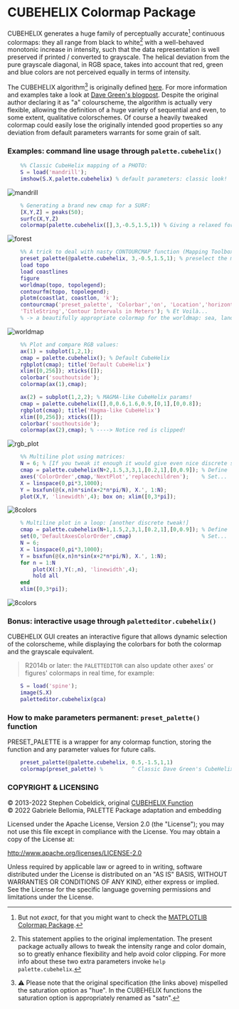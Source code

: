CUBEHELIX Colormap Package
==========================

CUBEHELIX generates a huge family of perceptually accurate[^1] continuous colormaps: they all range from black to white[^2] with a well-behaved monotonic increase in intensity, such that the data representation is well preserved if printed / converted to grayscale. The helical deviation from the pure grayscale diagonal, in RGB space, takes into account that red, green and blue colors are not perceived equally in terms of intensity.

[^1]: But not _exact_, for that you might want to check the [MATPLOTLIB Colormap Package](../matplotlib/).

[^2]: This statement applies to the original implementation. The present package actually allows to tweak the intensity range and color domain, so to greatly enhance flexibility and help avoid color clipping. For more info about these two extra parameters invoke `help palette.cubehelix`.

The CUBEHELIX algorithm[^3] is originally defined [here](http://astron-soc.in/bulletin/11June/289392011.pdf). For more information and examples take a look at [Dave Green's blogpost](http://www.mrao.cam.ac.uk/~dag/CUBEHELIX/). Despite the original author declaring it as "a" colourscheme, the algorithm is actually very flexible, allowing the definition of a huge variety of sequential and even, to some extent, qualitative colorschemes. Of course a heavily tweaked colormap could easily lose the originally intended good properties so any deviation from default parameters warrants for some grain of salt.

[^3]: ⚠ Please note that the original specification (the links above) mispelled the saturation option as "hue". In the CUBEHELIX functions the saturation option is appropriately renamed as "satn".

### Examples: command line usage through `palette.cubehelix()` ###

```matlab
    %% Classic CubeHelix mapping of a PHOTO:
    S = load('mandrill');
    imshow(S.X,palette.cubehelix) % default parameters: classic look!
```
![mandrill](resources/mandrill_cubehelix.png)
```matlab
    % Generating a brand new cmap for a SURF:
    [X,Y,Z] = peaks(50);
    surfc(X,Y,Z)
    colormap(palette.cubehelix([],3,-0.5,1.5,1)) % Giving a relaxed forest-green vibe
```
![forest](resources/forest_helix.png)
```matlab
    %% A trick to deal with nasty CONTOURCMAP function (Mapping Toolbox):
    preset_palette(@palette.cubehelix, 3,-0.5,1.5,1); % preselect the map.
    load topo
    load coastlines
    figure
    worldmap(topo, topolegend);
    contourfm(topo, topolegend);
    plotm(coastlat, coastlon, 'k'); 
    contourcmap('preset_palette', 'Colorbar','on', 'Location','horizontal',...
    'TitleString','Contour Intervals in Meters'); % Et Voilà...
    % -> a beautifully appropriate colormap for the worldmap: sea, land, snow!
```
![worldmap](resources/worldmap_helix.svg)
```matlab
    %% Plot and compare RGB values:
    ax(1) = subplot(1,2,1); 
    cmap = palette.cubehelix(); % Default CubeHelix
    rgbplot(cmap); title('Default CubeHelix')
    xlim([0,256]); xticks([]);
    colorbar('southoutside');
    colormap(ax(1),cmap); 

    ax(2) = subplot(1,2,2); % MAGMA-like CubeHelix params!
    cmap = palette.cubehelix([],0,0.6,1.6,0.9,[0,1],[0,0.8]);
    rgbplot(cmap); title('Magma-like CubeHelix')
    xlim([0,256]); xticks([]);
    colorbar('southoutside');
    colormap(ax(2),cmap); % ----> Notice red is clipped!
```
![rgb_plot](resources/rgbplot.svg)
```matlab
    %% Multiline plot using matrices: 
    N = 6; % [If you tweak it enough it would give even nice discrete schemes]
    cmap = palette.cubehelix(N+2,1.5,3,3,1,[0.2,1],[0,0.9]); % Define
    axes('ColorOrder',cmap,'NextPlot','replacechildren');    % Set...
    X = linspace(0,pi*3,1000);
    Y = bsxfun(@(x,n)n*sin(x+2*n*pi/N), X.', 1:N);
    plot(X,Y, 'linewidth',4); box on; xlim([0,3*pi]);
```
![8colors](resources/colororder8.svg)
```matlab
    % Multiline plot in a loop: [another discrete tweak!]
    cmap = palette.cubehelix(N+1,1.5,2,3,1,[0.2,1],[0,0.9]); % Define
    set(0,'DefaultAxesColorOrder',cmap)                      % Set...
    N = 6;
    X = linspace(0,pi*3,1000);
    Y = bsxfun(@(x,n)n*sin(x+2*n*pi/N), X.', 1:N);
    for n = 1:N
        plot(X(:),Y(:,n), 'linewidth',4);
        hold all
    end
    xlim([0,3*pi]);
```
![8colors](resources/colororder7.svg)

### Bonus: interactive usage through `paletteditor.cubehelix()` ###

CUBEHELIX GUI creates an interactive figure that allows dynamic selection of the colorscheme, while displaying the colorbars for both the colormap and the grayscale equivalent.

> R2014b or later: the `PALETTEDITOR` can also update other axes' or figures' colormaps in real time, for example:

```matlab
    S = load('spine');
    image(S.X)
    paletteditor.cubehelix(gca)
```

### How to make parameters permanent: `preset_palette()` function ###

PRESET_PALETTE is a wrapper for any colormap function, storing the function and any parameter values for future calls.

```matlab
    preset_palette(@palette.cubehelix, 0.5,-1.5,1,1)
    colormap(preset_palette) %         ^ Classic Dave Green's CubeHelix
```

### COPYRIGHT & LICENSING ###

 © 2013-2022 Stephen Cobeldick, original [CUBEHELIX Function](https://github.com/DrosteEffect/CubeHelix)    
 © 2022 Gabriele Bellomia, PALETTE Package adaptation and embedding

 Licensed under the Apache License, Version 2.0 (the "License");
 you may not use this file except in compliance with the License.
 You may obtain a copy of the License at:

 http://www.apache.org/licenses/LICENSE-2.0

 Unless required by applicable law or agreed to in writing, software
 distributed under the License is distributed on an "AS IS" BASIS,
 WITHOUT WARRANTIES OR CONDITIONS OF ANY KIND, either express or implied.
 See the License for the specific language governing permissions and limitations under the License.